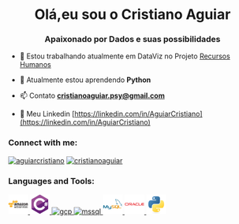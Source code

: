 

<!---
AguiarCristiano/AguiarCristiano is a ✨ special ✨ repository because its `README.md` (this file) appears on your GitHub profile.
You can click the Preview link to take a look at your changes.
--->

<h1 align="center">Olá,eu sou o Cristiano Aguiar</h1>
<h3 align="center">Apaixonado por Dados e suas possibilidades</h3>

- 🔭 Estou trabalhando atualmente em DataViz no Projeto [Recursos Humanos](https://app.powerbi.com/view?r=eyJrIjoiOTY5MTk3NjAtNzk2NC00ZTczLTkzOTgtODdjOGZiNWUzZDBlIiwidCI6ImM0NjgwNmJiLTQ2YWYtNDdiNi1iYWIzLWE0MmRjODg4MjRjZCJ9&pageName=ReportSection)

- 🌱 Atualmente estou aprendendo **Python**

- 📫 Contato **cristianoaguiar.psy@gmail.com**

- 📄 Meu Linkedin [https://linkedin.com/in/AguiarCristiano](https://linkedin.com/in/AguiarCristiano)

<h3 align="left">Connect with me:</h3>
<p align="left">
<a href="https://linkedin.com/in/aguiarcristiano" target="blank"><img align="center" src="https://raw.githubusercontent.com/rahuldkjain/github-profile-readme-generator/master/src/images/icons/Social/linked-in-alt.svg" alt="aguiarcristiano" height="30" width="40" /></a>
<a href="https://instagram.com/cristianoaguiar" target="blank"><img align="center" src="https://raw.githubusercontent.com/rahuldkjain/github-profile-readme-generator/master/src/images/icons/Social/instagram.svg" alt="cristianoaguiar" height="30" width="40" /></a>
</p>

<h3 align="left">Languages and Tools:</h3>
<p align="left"> <a href="https://aws.amazon.com" target="_blank" rel="noreferrer"> <img src="https://raw.githubusercontent.com/devicons/devicon/master/icons/amazonwebservices/amazonwebservices-original-wordmark.svg" alt="aws" width="40" height="40"/> </a> <a href="https://www.w3schools.com/cs/" target="_blank" rel="noreferrer"> <img src="https://raw.githubusercontent.com/devicons/devicon/master/icons/csharp/csharp-original.svg" alt="csharp" width="40" height="40"/> </a> <a href="https://cloud.google.com" target="_blank" rel="noreferrer"> <img src="https://www.vectorlogo.zone/logos/google_cloud/google_cloud-icon.svg" alt="gcp" width="40" height="40"/> </a> <a href="https://www.microsoft.com/en-us/sql-server" target="_blank" rel="noreferrer"> <img src="https://www.svgrepo.com/show/303229/microsoft-sql-server-logo.svg" alt="mssql" width="40" height="40"/> </a> <a href="https://www.mysql.com/" target="_blank" rel="noreferrer"> <img src="https://raw.githubusercontent.com/devicons/devicon/master/icons/mysql/mysql-original-wordmark.svg" alt="mysql" width="40" height="40"/> </a> <a href="https://www.oracle.com/" target="_blank" rel="noreferrer"> <img src="https://raw.githubusercontent.com/devicons/devicon/master/icons/oracle/oracle-original.svg" alt="oracle" width="40" height="40"/> </a> <a href="https://www.python.org" target="_blank" rel="noreferrer"> <img src="https://raw.githubusercontent.com/devicons/devicon/master/icons/python/python-original.svg" alt="python" width="40" height="40"/> </a> </p>
